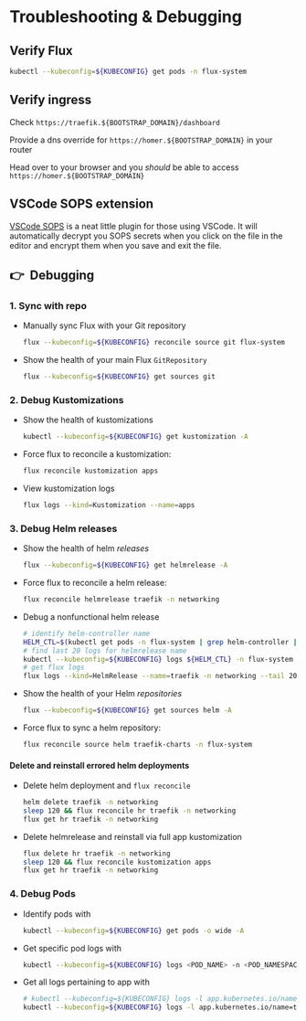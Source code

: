 # Troubleshooting & Debugging

## Verify Flux

```sh
kubectl --kubeconfig=${KUBECONFIG} get pods -n flux-system
```

## Verify ingress

Check `https://traefik.${BOOTSTRAP_DOMAIN}/dashboard`

Provide a dns override for `https://homer.${BOOTSTRAP_DOMAIN}` in your router

<!--
or update your hosts
file to verify the ingress controller is working.

```sh
echo "${BOOTSTRAP_METALLB_FRONTEND} ${BOOTSTRAP_DOMAIN} homer.${BOOTSTRAP_DOMAIN}" | sudo tee -a /etc/hosts
```
-->

Head over to your browser and you _should_ be able to access
`https://homer.${BOOTSTRAP_DOMAIN}`

## VSCode SOPS extension

[VSCode SOPS](https://marketplace.visualstudio.com/items?itemName=signageos.signageos-vscode-sops)
is a neat little plugin for those using VSCode.
It will automatically decrypt you SOPS secrets when you click on the file
in the editor and encrypt them when you save and exit the file.

## :point_right:&nbsp; Debugging

### 1. Sync with repo

- Manually sync Flux with your Git repository

  ```sh
  flux --kubeconfig=${KUBECONFIG} reconcile source git flux-system
  ```

- Show the health of your main Flux `GitRepository`

  ```sh
  flux --kubeconfig=${KUBECONFIG} get sources git
  ```

### 2. Debug Kustomizations

- Show the health of kustomizations

  ```sh
  kubectl --kubeconfig=${KUBECONFIG} get kustomization -A
  ```

- Force flux to reconcile a kustomization:

  ```sh
  flux reconcile kustomization apps
  ```

- View kustomization logs

  ```sh
  flux logs --kind=Kustomization --name=apps
  ```

### 3. Debug Helm releases

- Show the health of helm _releases_

  ```sh
  flux --kubeconfig=${KUBECONFIG} get helmrelease -A
  ```

- Force flux to reconcile a helm release:

  ```sh
  flux reconcile helmrelease traefik -n networking
  ```

- Debug a nonfunctional helm release

  ```sh
  # identify helm-controller name
  HELM_CTL=$(kubectl get pods -n flux-system | grep helm-controller | awk '{print $1}')
  # find last 20 logs for helmrelease name
  kubectl --kubeconfig=${KUBECONFIG} logs ${HELM_CTL} -n flux-system | grep traefik | tail -20
  # get flux logs
  flux logs --kind=HelmRelease --name=traefik -n networking --tail 20
  ```

- Show the health of your Helm _repositories_

  ```sh
  flux --kubeconfig=${KUBECONFIG} get sources helm -A
  ```

- Force flux to sync a helm repository:

  ```sh
  flux reconcile source helm traefik-charts -n flux-system
  ```

#### Delete and reinstall errored helm deployments

- Delete helm deployment and `flux reconcile`

  ```sh
  helm delete traefik -n networking
  sleep 120 && flux reconcile hr traefik -n networking
  flux get hr traefik -n networking
  ```

- Delete helmrelease and reinstall via full app kustomization

  ```sh
  flux delete hr traefik -n networking
  sleep 120 && flux reconcile kustomization apps
  flux get hr traefik -n networking
  ```

### 4. Debug Pods

- Identify pods with

  ```sh
  kubectl --kubeconfig=${KUBECONFIG} get pods -o wide -A
  ```

- Get specific pod logs with

  ```sh
  kubectl --kubeconfig=${KUBECONFIG} logs <POD_NAME> -n <POD_NAMESPACE>
  ```

- Get all logs pertaining to app with

  ```sh
  # kubectl --kubeconfig=${KUBECONFIG} logs -l app.kubernetes.io/name=<NAME> -n <POD_NAMESPACE>
  kubectl --kubeconfig=${KUBECONFIG} logs -l app.kubernetes.io/name=traefik -n networking
  ```
